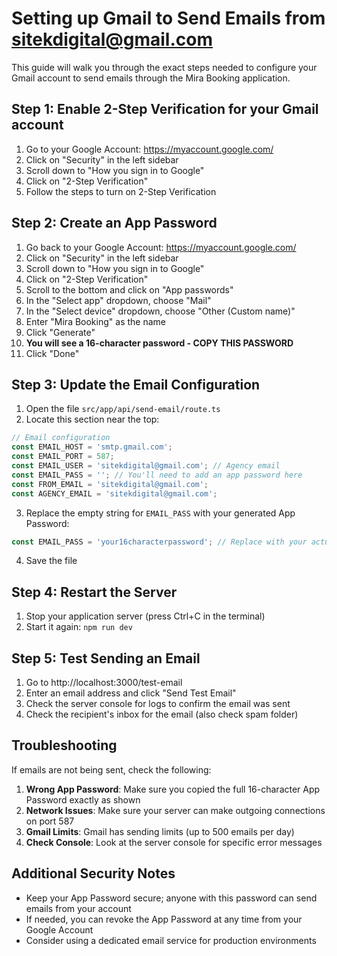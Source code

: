 # Setting up Gmail to Send Emails from sitekdigital@gmail.com

This guide will walk you through the exact steps needed to configure your Gmail account to send emails through the Mira Booking application.

## Step 1: Enable 2-Step Verification for your Gmail account

1. Go to your Google Account: https://myaccount.google.com/
2. Click on "Security" in the left sidebar
3. Scroll down to "How you sign in to Google"
4. Click on "2-Step Verification"
5. Follow the steps to turn on 2-Step Verification

## Step 2: Create an App Password

1. Go back to your Google Account: https://myaccount.google.com/
2. Click on "Security" in the left sidebar
3. Scroll down to "How you sign in to Google" 
4. Click on "2-Step Verification"
5. Scroll to the bottom and click on "App passwords"
6. In the "Select app" dropdown, choose "Mail"
7. In the "Select device" dropdown, choose "Other (Custom name)"
8. Enter "Mira Booking" as the name
9. Click "Generate"
10. **You will see a 16-character password - COPY THIS PASSWORD**
11. Click "Done"

## Step 3: Update the Email Configuration

1. Open the file `src/app/api/send-email/route.ts`
2. Locate this section near the top:

```javascript
// Email configuration
const EMAIL_HOST = 'smtp.gmail.com';
const EMAIL_PORT = 587;
const EMAIL_USER = 'sitekdigital@gmail.com'; // Agency email
const EMAIL_PASS = ''; // You'll need to add an app password here
const FROM_EMAIL = 'sitekdigital@gmail.com';
const AGENCY_EMAIL = 'sitekdigital@gmail.com';
```

3. Replace the empty string for `EMAIL_PASS` with your generated App Password:

```javascript
const EMAIL_PASS = 'your16characterpassword'; // Replace with your actual app password
```

4. Save the file

## Step 4: Restart the Server

1. Stop your application server (press Ctrl+C in the terminal)
2. Start it again: `npm run dev`

## Step 5: Test Sending an Email

1. Go to http://localhost:3000/test-email
2. Enter an email address and click "Send Test Email"
3. Check the server console for logs to confirm the email was sent
4. Check the recipient's inbox for the email (also check spam folder)

## Troubleshooting

If emails are not being sent, check the following:

1. **Wrong App Password**: Make sure you copied the full 16-character App Password exactly as shown
2. **Network Issues**: Make sure your server can make outgoing connections on port 587
3. **Gmail Limits**: Gmail has sending limits (up to 500 emails per day)
4. **Check Console**: Look at the server console for specific error messages

## Additional Security Notes

- Keep your App Password secure; anyone with this password can send emails from your account
- If needed, you can revoke the App Password at any time from your Google Account
- Consider using a dedicated email service for production environments 